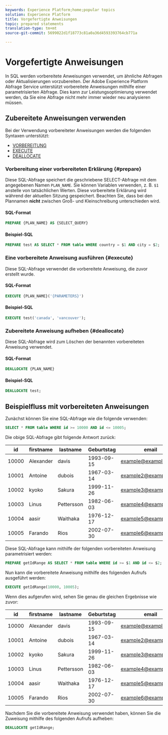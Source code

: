 ```yaml
---
keywords: Experience Platform;home;popular topics
solution: Experience Platform
title: Vorgefertigte Anweisungen
topic: prepared statements
translation-type: tm+mt
source-git-commit: 5699022d1f18773c81a0a36d4593393764cb771a

---
```



# Vorgefertigte Anweisungen

In SQL werden vorbereitete Anweisungen verwendet, um ähnliche Abfragen oder Aktualisierungen vorzubereiten. Der Adobe Experience Platform Abfrage Service unterstützt vorbereitete Anweisungen mithilfe einer parametrisierten Abfrage. Dies kann zur Leistungsoptimierung verwendet werden, da Sie eine Abfrage nicht mehr immer wieder neu analysieren müssen.

## Zubereitete Anweisungen verwenden

Bei der Verwendung vorbereiteter Anweisungen werden die folgenden Syntaxen unterstützt:

- [VORBEREITUNG](#prepare)
- [EXECUTE](#execute)
- [DEALLOCATE](#deallocate)

### Vorbereitung einer vorbereiteten Erklärung {#prepare}

Diese SQL-Abfrage speichert die geschriebene SELECT-Abfrage mit dem angegebenen Namen `PLAN_NAME`. Sie können Variablen verwenden, z. B. `$1` anstelle von tatsächlichen Werten. Diese vorbereitete Erklärung wird während der aktuellen Sitzung gespeichert. Beachten Sie, dass bei den Plannamen **nicht** zwischen Groß- und Kleinschreibung unterschieden wird.

#### SQL-Format

```sql
PREPARE {PLAN_NAME} AS {SELECT_QUERY}
```

#### Beispiel-SQL

```sql
PREPARE test AS SELECT * FROM table WHERE country = $1 AND city = $2;
```

### Eine vorbereitete Anweisung ausführen {#execute}

Diese SQL-Abfrage verwendet die vorbereitete Anweisung, die zuvor erstellt wurde.

#### SQL-Format

```sql
EXECUTE {PLAN_NAME}('{PARAMETERS}')
```

#### Beispiel-SQL

```sql
EXECUTE test('canada', 'vancouver');
```

### Zubereitete Anweisung aufheben {#deallocate}

Diese SQL-Abfrage wird zum Löschen der benannten vorbereiteten Anweisung verwendet.

#### SQL-Format

```sql
DEALLOCATE {PLAN_NAME}
```

#### Beispiel-SQL

```sql
DEALLOCATE test;
```

## Beispielfluss mit vorbereiteten Anweisungen

Zunächst können Sie eine SQL-Abfrage wie die folgende verwenden:

```sql
SELECT * FROM table WHERE id >= 10000 AND id <= 10005;
```

Die obige SQL-Abfrage gibt folgende Antwort zurück:

| id | firstname | lastname | Geburtstag | email | city | country |
|--- | --------- | -------- | --------- | ----- | ------- | ---- |
| 10000 | Alexander | davis | 1993-09-15 | example@example.com | Vancouver | Kanada |
| 10001 | Antoine | dubois | 1967-03-14 | example2@example.com | Paris | Frankreich |
| 10002 | kyoko | Sakura | 1999-11-26 | example3@example.com | Tokio | Japan |
| 10003 | Linus | Pettersson | 1982-06-03 | example4@example.com | Stockholm | Schweden |
| 10004 | aasir | Waithaka | 1976-12-17 | example5@example.com | Nairobi | Kenia |
| 10005 | Farando | Rios | 2002-07-30 | example6@example.com | Santiago | Chile |

Diese SQL-Abfrage kann mithilfe der folgenden vorbereiteten Anweisung parametrisiert werden:

```sql
PREPARE getIdRange AS SELECT * FROM table WHERE id >= $1 AND id <= $2; 
```

Nun kann die vorbereitete Anweisung mithilfe des folgenden Aufrufs ausgeführt werden:

```sql
EXECUTE getIdRange(10000, 10005);
```

Wenn dies aufgerufen wird, sehen Sie genau die gleichen Ergebnisse wie zuvor:

| id | firstname | lastname | Geburtstag | email | city | country |
|--- | --------- | -------- | --------- | ----- | ------- | ---- |
| 10000 | Alexander | davis | 1993-09-15 | example@example.com | Vancouver | Kanada |
| 10001 | Antoine | dubois | 1967-03-14 | example2@example.com | Paris | Frankreich |
| 10002 | kyoko | Sakura | 1999-11-26 | example3@example.com | Tokio | Japan |
| 10003 | Linus | Pettersson | 1982-06-03 | example4@example.com | Stockholm | Schweden |
| 10004 | aasir | Waithaka | 1976-12-17 | example5@example.com | Nairobi | Kenia |
| 10005 | Farando | Rios | 2002-07-30 | example6@example.com | Santiago | Chile |

Nachdem Sie die vorbereitete Anweisung verwendet haben, können Sie die Zuweisung mithilfe des folgenden Aufrufs aufheben:

```sql
DEALLOCATE getIdRange;
```
